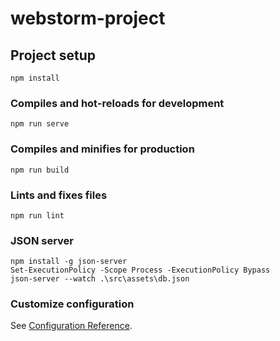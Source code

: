 # webstorm-project

## Project setup
```
npm install
```

### Compiles and hot-reloads for development
```
npm run serve
```

### Compiles and minifies for production
```
npm run build
```

### Lints and fixes files
```
npm run lint
```

### JSON server
```
npm install -g json-server
Set-ExecutionPolicy -Scope Process -ExecutionPolicy Bypass
json-server --watch .\src\assets\db.json
```

### Customize configuration
See [Configuration Reference](https://cli.vuejs.org/config/).
